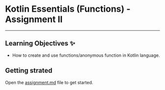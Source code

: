 # Kotlin Essentials (Functions) - Assignment II
---
## Learning Objectives ✨
- How to create and use functions/anonymous function in Kotlin language.

## Getting strated 
Open the [assignment.md](assignment.md) file to get started.
